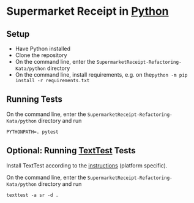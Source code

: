 # Supermarket Receipt in [Python](https://www.python.org/)

## Setup

* Have Python installed
* Clone the repository
* On the command line, enter the `SupermarketReceipt-Refactoring-Kata/python` directory
* On the command line, install requirements, e.g. on the`python -m pip install -r requirements.txt`

## Running Tests

On the command line, enter the `SupermarketReceipt-Refactoring-Kata/python` directory and run

```
PYTHONPATH=. pytest
```

## Optional: Running [TextTest](https://www.texttest.org/) Tests

Install TextTest according to the [instructions](https://www.texttest.org/index.html#getting-started-with-texttest) (platform specific).

On the command line, enter the `SupermarketReceipt-Refactoring-Kata/python` directory and run

```
texttest -a sr -d .
```
